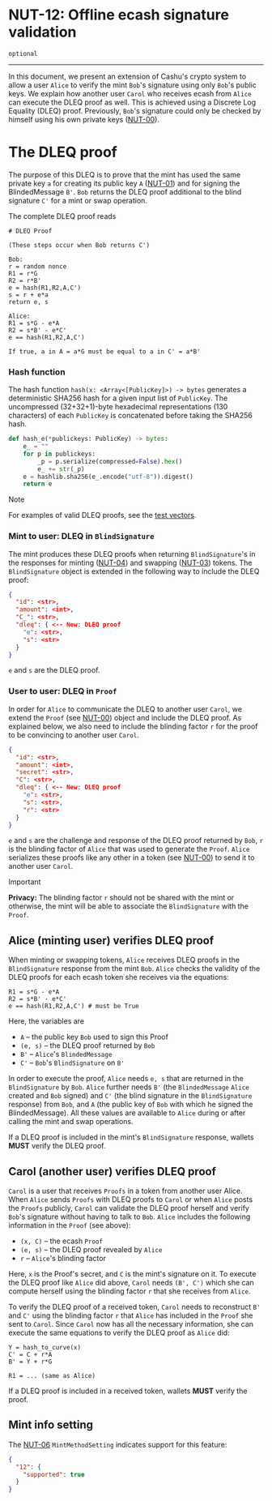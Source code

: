 # NUT-12: Offline ecash signature validation

`optional`

---

In this document, we present an extension of Cashu's crypto system to allow a user `Alice` to verify the mint `Bob`'s signature using only `Bob`'s public keys. We explain how another user `Carol` who receives ecash from `Alice` can execute the DLEQ proof as well. This is achieved using a Discrete Log Equality (DLEQ) proof. Previously, `Bob`'s signature could only be checked by himself using his own private keys ([NUT-00][00]).

# The DLEQ proof

The purpose of this DLEQ is to prove that the mint has used the same private key `a` for creating its public key `A` ([NUT-01][01]) and for signing the BlindedMessage `B'`. `Bob` returns the DLEQ proof additional to the blind signature `C'` for a mint or swap operation.

The complete DLEQ proof reads

```
# DLEQ Proof

(These steps occur when Bob returns C')

Bob:
r = random nonce
R1 = r*G
R2 = r*B'
e = hash(R1,R2,A,C')
s = r + e*a
return e, s

Alice:
R1 = s*G - e*A
R2 = s*B' - e*C'
e == hash(R1,R2,A,C')

If true, a in A = a*G must be equal to a in C' = a*B'
```

### Hash function

The hash function `hash(x: <Array<[PublicKey]>) -> bytes` generates a deterministic SHA256 hash for a given input list of `PublicKey`. The uncompressed (32+32+1)-byte hexadecimal representations (130 characters) of each `PublicKey` is concatenated before taking the SHA256 hash.

```python
def hash_e(*publickeys: PublicKey) -> bytes:
    e_ = ""
    for p in publickeys:
        _p = p.serialize(compressed=False).hex()
        e_ += str(_p)
    e = hashlib.sha256(e_.encode("utf-8")).digest()
    return e

```

> [!NOTE]
> For examples of valid DLEQ proofs, see the [test vectors][tests].

### Mint to user: DLEQ in `BlindSignature`

The mint produces these DLEQ proofs when returning `BlindSignature`'s in the responses for minting ([NUT-04][04]) and swapping ([NUT-03][03]) tokens. The `BlindSignature` object is extended in the following way to include the DLEQ proof:

```json
{
  "id": <str>,
  "amount": <int>,
  "C_": <str>,
  "dleq": { <-- New: DLEQ proof
    "e": <str>,
    "s": <str>
  }
}

```

`e` and `s` are the DLEQ proof.

### User to user: DLEQ in `Proof`

In order for `Alice` to communicate the DLEQ to another user `Carol`, we extend the `Proof` (see [NUT-00][00]) object and include the DLEQ proof. As explained below, we also need to include the blinding factor `r` for the proof to be convincing to another user `Carol`.

```json
{
  "id": <str>,
  "amount": <int>,
  "secret": <str>,
  "C": <str>,
  "dleq": { <-- New: DLEQ proof
    "e": <str>,
    "s": <str>,
    "r": <str>
  }
}
```

`e` and `s` are the challenge and response of the DLEQ proof returned by `Bob`, `r` is the blinding factor of `Alice` that was used to generate the `Proof`. `Alice` serializes these proofs like any other in a token (see [NUT-00][00]) to send it to another user `Carol`.

> [!IMPORTANT]
>
> **Privacy:** The blinding factor `r` should not be shared with the mint or otherwise, the mint will be able to associate the `BlindSignature` with the `Proof`.

## Alice (minting user) verifies DLEQ proof

When minting or swapping tokens, `Alice` receives DLEQ proofs in the `BlindSignature` response from the mint `Bob`. `Alice` checks the validity of the DLEQ proofs for each ecash token she receives via the equations:

```
R1 = s*G - e*A
R2 = s*B' - e*C'
e == hash(R1,R2,A,C') # must be True
```

Here, the variables are

- `A` – the public key `Bob` used to sign this Proof
- `(e, s)` – the DLEQ proof returned by `Bob`
- `B'` – `Alice`'s `BlindedMessage`
- `C'` – `Bob`'s `BlindSignature` on `B'`

In order to execute the proof, `Alice` needs `e, s` that are returned in the `BlindSignature` by `Bob`. `Alice` further needs `B'` (the `BlindedMessage` `Alice` created and `Bob` signed) and `C'` (the blind signature in the `BlindSignature` response) from `Bob`, and `A` (the public key of `Bob` with which he signed the BlindedMessage). All these values are available to `Alice` during or after calling the mint and swap operations.

If a DLEQ proof is included in the mint's `BlindSignature` response, wallets **MUST** verify the DLEQ proof.

## Carol (another user) verifies DLEQ proof

`Carol` is a user that receives `Proofs` in a token from another user Alice. When `Alice` sends `Proofs` with DLEQ proofs to `Carol` or when `Alice` posts the `Proofs` publicly, `Carol` can validate the DLEQ proof herself and verify `Bob`'s signature without having to talk to `Bob`. `Alice` includes the following information in the `Proof` (see above):

- `(x, C)` – the ecash `Proof`
- `(e, s)` – the DLEQ proof revealed by `Alice`
- `r` – `Alice`'s blinding factor

Here, `x` is the Proof's secret, and `C` is the mint's signature on it. To execute the DLEQ proof like `Alice` did above, `Carol` needs `(B', C')` which she can compute herself using the blinding factor `r` that she receives from `Alice`.

To verify the DLEQ proof of a received token, `Carol` needs to reconstruct `B'` and `C'` using the blinding factor `r` that `Alice` has included in the `Proof` she sent to `Carol`. Since `Carol` now has all the necessary information, she can execute the same equations to verify the DLEQ proof as `Alice` did:

```
Y = hash_to_curve(x)
C' = C + r*A
B' = Y + r*G

R1 = ... (same as Alice)
```

If a DLEQ proof is included in a received token, wallets **MUST** verify the proof.

## Mint info setting

The [NUT-06][06] `MintMethodSetting` indicates support for this feature:

```json
{
  "12": {
    "supported": true
  }
}
```

[00]: 00.md
[01]: 01.md
[02]: 02.md
[03]: 03.md
[04]: 04.md
[05]: 05.md
[06]: 06.md
[07]: 07.md
[08]: 08.md
[09]: 09.md
[10]: 10.md
[11]: 11.md
[12]: 12.md
[tests]: tests/12-tests.md
